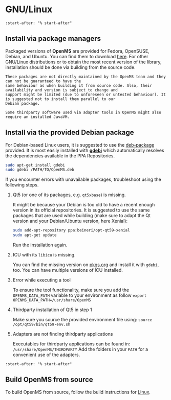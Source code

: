 GNU/Linux
=========================


```{include} installation-with-conda.md
:start-after: "% start-after"
```

## Install via package managers

Packaged versions of **OpenMS** are provided for Fedora, OpenSUSE, Debian, and Ubuntu. You can find them to download
[here](https://pkgs.org/download/openms). For other GNU/Linux distributions or to obtain the most recent version of the
library, installation should be done via building from the source code.

```{important}
These packages are not directly maintained by the OpenMS team and they can not be guaranteed to have the
same behaviour as when building it from source code. Also, their availability and version is subject to change and
support might be limited (due to unforeseen or untested behaviour). It is suggested not to install them parallel to our
Debian package.
```

```{note}
Some thirdparty software used via adapter tools in OpenMS might also require an installed JavaVM.
```

## Install via the provided Debian package

For Debian-based Linux users, it is suggested to  use the [deb-package](https://abibuilder.cs.uni-tuebingen.de/archive/openms/OpenMSInstaller/release/latest/) provided. It is most easily installed with **[gdebi](https://launchpad.net/gdebi)**
which automatically resolves the dependencies available in the PPA Repositories.

```bash
sudo apt-get install gdebi
sudo gdebi /PATH/TO/OpenMS.deb
```
If you encounter errors with unavailable packages, troubleshoot using the following steps.

1. Qt5 (or one of its packages, e.g. `qt5xbase`) is missing.

   It might be because your Debian is too old to have a recent enough version in its official repositories. It is
   suggested to use the same packages that are used while building (make sure to adapt the Qt version and your
   Debian/Ubuntu version, here Xenial):
   ```bash
   sudo add-apt-repository ppa:beineri/opt-qt59-xenial
   sudo apt-get update
   ```
   Run the installation again.

2. ICU with its `libicu` is missing.

   You can find the missing version on [pkgs.org](https://pkgs.org) and install it with `gdebi`, too. You can have
   multiple versions of ICU installed.

3. Error while executing a tool

   To ensure the tool functionality, make sure you add the `OPENMS_DATA_PATH` variable to your environment as follow
   `export OPENMS_DATA_PATH=/usr/share/OpenMS`

4. Thirdparty installation of Qt5 in step 1

   Make sure you source the provided environment file using:
   `source /opt/qt59/bin/qt59-env.sh`

5. Adapters are not finding thirdparty applications

   Executables for thirdparty applications can be found in:
   `/usr/share/OpenMS/THIRDPARTY`
   Add the folders in your `PATH` for a convenient use of the adapters.

```{include} run-in-container.md
:start-after: "% start-after"
```

## Build OpenMS from source

To build OpenMS from source, follow the build instructions for [Linux](https://abibuilder.cs.uni-tuebingen.de/archive/openms/Documentation/release/latest/html/install_linux.html).
